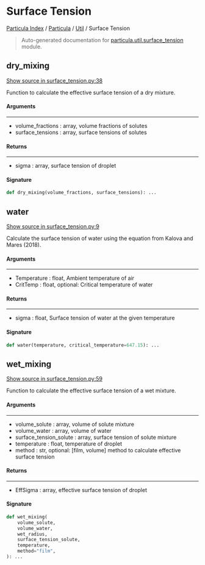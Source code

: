 # Surface Tension

[Particula Index](../../README.md#particula-index) / [Particula](../index.md#particula) / [Util](./index.md#util) / Surface Tension

> Auto-generated documentation for [particula.util.surface_tension](https://github.com/Gorkowski/particula/blob/main/particula/util/surface_tension.py) module.

## dry_mixing

[Show source in surface_tension.py:38](https://github.com/Gorkowski/particula/blob/main/particula/util/surface_tension.py#L38)

Function to calculate the effective surface tension of a dry mixture.

#### Arguments

-----
- volume_fractions : array, volume fractions of solutes
- surface_tensions : array, surface tensions of solutes

#### Returns

--------
- sigma : array, surface tension of droplet

#### Signature

```python
def dry_mixing(volume_fractions, surface_tensions): ...
```



## water

[Show source in surface_tension.py:9](https://github.com/Gorkowski/particula/blob/main/particula/util/surface_tension.py#L9)

Calculate the surface tension of water using the equation from Kalova
and Mares (2018).

#### Arguments

-----
- Temperature : float, Ambient temperature of air
- CritTemp : float, optional: Critical temperature of water

#### Returns

-------
- sigma : float, Surface tension of water at the given temperature

#### Signature

```python
def water(temperature, critical_temperature=647.15): ...
```



## wet_mixing

[Show source in surface_tension.py:59](https://github.com/Gorkowski/particula/blob/main/particula/util/surface_tension.py#L59)

Function to calculate the effective surface tension of a wet mixture.

#### Arguments

----------
- volume_solute : array, volume of solute mixture
- volume_water : array, volume of water
- surface_tension_solute : array, surface tension of solute mixture
- temperature : float, temperature of droplet
- method : str, optional: [film, volume] method to calculate effective
    surface tension

#### Returns

--------
- EffSigma : array, effective surface tension of droplet

#### Signature

```python
def wet_mixing(
    volume_solute,
    volume_water,
    wet_radius,
    surface_tension_solute,
    temperature,
    method="film",
): ...
```
